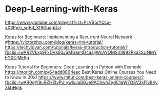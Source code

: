 # Deep-Learning-with-Keras
https://www.youtube.com/playlist?list=PLVBorYCcu-xX3Ppjb_sqBd_Xf6GqagQyl

Keras for Beginners: Implementing a Recurrent Neural Network
#https://victorzhou.com/blog/keras-rnn-tutorial/
https://techvidvan.com/tutorials/keras-introduction-tutorial/?fbclid=IwAR2Vkxp9FxDVk93JSMGemtD4aaijWnAYQMSiOl892Rka2SUNMYFYXCjME9g

Keras Tutorial for Beginners: Deep Learning in Python with Example
https://morioh.com/p/64add0864eec
Best Keras Online Courses You Need to Know in 2021
https://www.mltut.com/best-keras-online-courses/?fbclid=IwAR0glY9uRZHZIvPU_ywlxJuBGJe9AChwhZydC1qW7QSV3kFIv8Ky3kbHgIk
